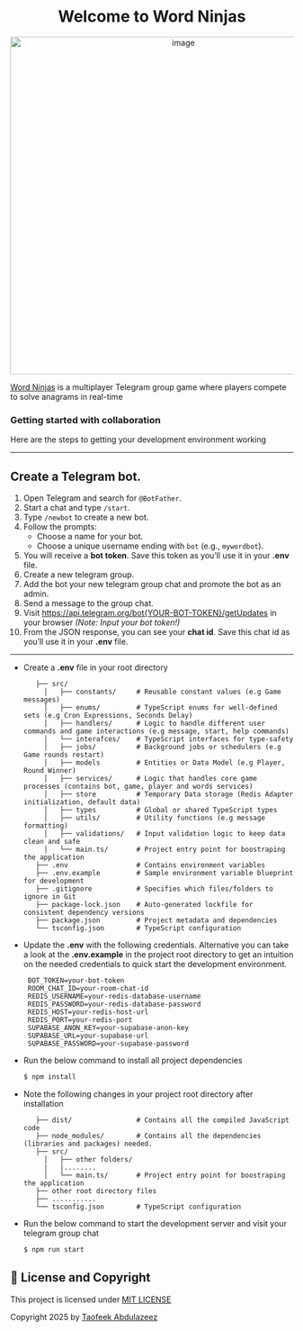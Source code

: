 <h1 align="center">Welcome to Word Ninjas</h1>

<p align="center">
  <a href="https://t.me/+-fuR_NoIRrVjZTFk" target="blank"><img width="600" height="600" alt="image" src="https://res.cloudinary.com/dvnys8hkd/image/upload/v1754495913/Anagram_tele_wt3gop.png" />

</a>
</p>

[Word Ninjas](https://t.me/+-fuR_NoIRrVjZTFk) is a multiplayer Telegram group game where players compete to solve anagrams in real-time


### Getting started with collaboration

Here are the steps to getting your development environment working

---

##  Create a Telegram bot.

1. Open Telegram and search for `@BotFather`.
2. Start a chat and type `/start`.
3. Type `/newbot` to create a new bot.
4. Follow the prompts:
   - Choose a name for your bot.
   - Choose a unique username ending with `bot` (e.g., `mywordbot`).
5. You will receive a **bot token**. Save this token as you’ll use it in your **.env** file.
6. Create a new telegram group.
7. Add the bot your new telegram group chat and promote the bot as an admin.
8. Send a message to the group chat.
9. Visit https://api.telegram.org/bot{YOUR-BOT-TOKEN}/getUpdates in your browser *(Note: Input your bot token!)*
10. From the JSON response, you can see your **chat id**. Save this chat id as you’ll use it in your **.env** file.
---

- Create a **.env** file in your root directory
  ```plaintext
     ├── src/
       │   ├── constants/     # Reusable constant values (e.g Game messages)
       │   ├── enums/         # TypeScript enums for well-defined sets (e.g Cron Expressions, Seconds Delay)
       │   ├── handlers/      # Logic to handle different user commands and game interactions (e.g message, start, help commands)
       │   └── interafces/    # TypeScript interfaces for type-safety
       │   ├── jobs/          # Background jobs or schedulers (e.g Game rounds restart)
       │   ├── models         # Entities or Data Model (e.g Player, Round Winner)
       │   ├── services/      # Logic that handles core game processes (contains bot, game, player and words services)
       │   ├── store          # Temporary Data storage (Redis Adapter initialization, default data)
       │   ├── types          # Global or shared TypeScript types
       │   ├── utils/         # Utility functions (e.g message formatting)  
       │   ├── validations/   # Input validation logic to keep data clean and safe
       │   └── main.ts/       # Project entry point for boostraping the application
     ├── .env                 # Contains environment variables
     ├── .env.example         # Sample environment variable blueprint for development
     ├── .gitignore           # Specifies which files/folders to ignore in Git
     ├── package-lock.json    # Auto-generated lockfile for consistent dependency versions
     ├── package.json         # Project metadata and dependencies
     └── tsconfig.json        # TypeScript configuration
  ```
  
- Update the **.env** with the following credentials. Alternative you can take a look at the **.env.example** in the project root directory to get an intuition on the needed credentials to quick start the development environment.
  ```env
   BOT_TOKEN=your-bot-token
   ROOM_CHAT_ID=your-room-chat-id
   REDIS_USERNAME=your-redis-database-username
   REDIS_PASSWORD=your-redis-database-password
   REDIS_HOST=your-redis-host-url
   REDIS_PORT=your-redis-port
   SUPABASE_ANON_KEY=your-supabase-anon-key
   SUPABASE_URL=your-supabase-url
   SUPABASE_PASSWORD=your-supabase-password
  ```
  
- Run the below command to install all project dependencies
  ```bash
  $ npm install
  ```

- Note the following changes in your project root directory after installation
  ```plaintext
     ├── dist/                # Contains all the compiled JavaScript code 
     ├── node_modules/        # Contains all the dependencies (libraries and packages) needed.
     ├── src/
       │   ├── other folders/
       |   |........
       │   └── main.ts/       # Project entry point for boostraping the application
     ├── other root directory files                
     ├── ...........         
     └── tsconfig.json        # TypeScript configuration
  ```
  
- Run the below command to start the development server and visit your telegram group chat
  ```bash
  $ npm run start
  ```

## 🪪 License and Copyright

This project is licensed under [MIT LICENSE](./LICENSE)  

Copyright 2025 by [Taofeek Abdulazeez](https://github.com/Taofeekabdulazeez)

